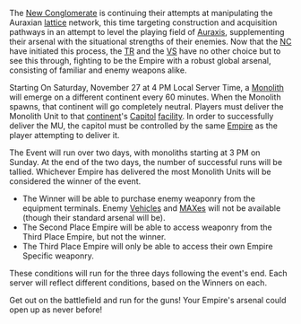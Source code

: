 The [New Conglomerate](../../terminology/New_Conglomerate.md) is continuing their attempts at
manipulating the Auraxian [lattice](../../terminology/Lattice.md) network, this
time targeting construction and acquisition pathways in an attempt to level the
playing field of [Auraxis](../../locations/Auraxis.md), supplementing their arsenal
with the situational strengths of their enemies. Now that the
[NC](../../terminology/New_Conglomerate.md) have initiated this process, the
[TR](../../terminology/Terran_Republic.md) and the [VS](../../terminology/Vanu_Sovereignty.md) have no other choice
but to see this through, fighting to be the Empire with a robust global arsenal,
consisting of familiar and enemy weapons alike.

Starting On Saturday, November 27 at 4 PM Local Server Time, a
[Monolith](../../items/Monolith.md) will emerge on a different continent every 60
minutes. When the Monolith spawns, that continent will go completely neutral.
Players must deliver the Monolith Unit to that
[continent](../../locations/Continent.md)'s [Capitol](../../locations/Capitol.md)
[facility](../../locations/Facilities.md). In order to successfully deliver the MU,
the capitol must be controlled by the same [Empire](../../terminology/Empire.md) as
the player attempting to deliver it.

The Event will run over two days, with monoliths starting at 3 PM on Sunday. At
the end of the two days, the number of successful runs will be tallied.
Whichever Empire has delivered the most Monolith Units will be considered the
winner of the event.

- The Winner will be able to purchase enemy weaponry from the equipment
  terminals. Enemy [Vehicles](../../vehicles/index.md) and
  [MAXes](../../armor/Mechanized_Assault_Exo-Suit.md) will not be available (though
  their standard arsenal will be).
- The Second Place Empire will be able to access weaponry from the Third Place
  Empire, but not the winner.
- The Third Place Empire will only be able to access their own Empire Specific
  weaponry.

These conditions will run for the three days following the event's end. Each
server will reflect different conditions, based on the Winners on each.

Get out on the battlefield and run for the guns! Your Empire's arsenal could
open up as never before!
